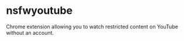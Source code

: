 # nsfwyoutube
Chrome extension allowing you to watch restricted content on YouTube without an account.
